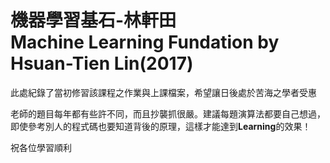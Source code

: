 # 機器學習基石-林軒田 <br /> Machine Learning Fundation by Hsuan-Tien Lin(2017)
此處紀錄了當初修習該課程之作業與上課檔案，希望讓日後處於苦海之學者受惠

老師的題目每年都有些許不同，而且抄襲抓很嚴。建議每題演算法都要自己想過，即使參考別人的程式碼也要知道背後的原理，這樣才能達到**Learning**的效果！

祝各位學習順利
